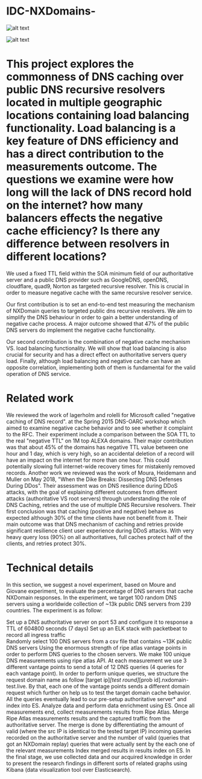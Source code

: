 # IDC-NXDomains-

![alt text](https://i.imgur.com/oKb6twJ.png)

![alt text](https://i.imgur.com/rCnpOr4.png)

# This project explores the commonness of DNS caching over public DNS recursive resolvers located in multiple geographic locations containing load balancing functionality. Load balancing is a key feature of DNS efficiency and has a direct contribution to the measurements outcome. The questions we examine were how long will the lack of DNS record hold on the internet? how many balancers effects the negative cache efficiency? Is there any difference between resolvers in different locations?
 
We used a fixed TTL field within the SOA minimum field of our authoritative server and a public DNS provider such as GoogleDNS, openDNS, cloudflare, quad9, Norton  as targeted recursive resolver. This is crucial in order to measure negative cache with the same recursive resolver service.

Our first contribution is to set an end-to-end test measuring the mechanism of NXDomain queries to targeted public dns recursive resolvers. We aim to simplify the DNS behaviour in order to gain a better understanding of negative cache process. A major outcome showed that 47% of the public DNS servers do implement the negative cache functionality.

Our second contribution is the combination of negative cache mechanism VS. load balancing functionality. We will show that load balancing is also crucial for security and has a direct effect on authoritative servers query load. Finally, although load balancing and negative cache can have an opposite correlation, implementing both of them is fundamental for the valid operation of DNS service. 

#                                                   Related work

We reviewed the work of lagerholm and rolelli for Microsoft called "negative caching of DNS record".  at the Spring 2015 DNS-OARC workshop which aimed to examine negative cache behavior and to see whether it complaint to the RFC. Their experiment include a comparison between the SOA TTL to the real "negative TTL" on 1M top ALEXA domains. Their major contribution was that about 45% of the domains has negative TTL value between one hour and 1 day, which is very high, so an accidental deletion of a record will have an impact on the internet for more than one hour. This could potentially slowing full internet-wide recovery times for mistakenly removed records. 
Another work we reviewed was the work of Moura, Heidemann and Muller on May 2018, "When the Dike Breaks: Dissecting DNS Defenses During DDos". Their assessment was on DNS resilience during DDoS attacks, with the goal of explaining different outcomes from different attacks (authoritative VS root servers) through understanding the role of DNS Caching, retries and the use of multiple DNS Recursive resolvers. Their first conclusion was that caching (positive and negative) behave as expected although 30% of the time clients have not benefit from it. Their main outcome was that DNS mechanism of caching and retries provide significant resilience client user experience during DDoS attacks. With very heavy query loss (90%) on all authoritatives, full caches protect half of the clients, and retries protect 30%.  
 
#                                                 Technical details

In this section, we suggest a novel experiment, based on Moure and Giovane experiment, to evaluate the percentage of DNS servers that cache NXDomain responses. In the experiment, we target 100 random DNS servers using a worldwide collection of ~13k public DNS servers from 239 countries. The experiment is as follow:

Set up a DNS authoritative server on port 53 and configure it to response a TTL of 604800 seconds (7 days)
Set up an ELK stack with packetbeat to record all ingress traffic  
Randomly select 100 DNS servers from a csv file that contains ~13K public DNS servers 
Using the enormous strength of ripe atlas vantage points in order to perform DNS queries to the chosen servers.
 We make 100 unique DNS measurements using ripe atlas API. At each measurement we use 3 different vantage points to send a total of 12 DNS queries (4 queries for each vantage point). In order to perform unique queries, we structure the request domain name as follow [target ip]_[test round]_[prob id].nxdomain-test.live. By that, each one of the vantage points sends a different domain request which further on help us to test the target domain cache behavior.
All the queries eventually lead to our pre-setup authoritative server* and index into ES.
Analyze data and perform data enrichment using ES. 
Once all measurements end, collect measurements results from Ripe Atlas.
Merge Ripe Atlas measurements results and the captured traffic from the authoritative server. The merge is done by differentiating the amount of valid (where the src IP is identical to the tested target IP) incoming queries recorded on the authoritative server and the number of valid (queries that got an NXDomain replay) queries that were actually sent by the each one of the relevant measurements 
Index merged results in results index on ES. 
In the final stage,  we use collected data and our acquired knowledge in order to present the research findings in different sorts of related graphs using Kibana (data visualization tool over Elasticsearch).
